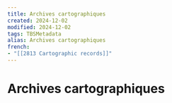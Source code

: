 ```yaml
---
title: Archives cartographiques
created: 2024-12-02
modified: 2024-12-02
tags: TBSMetadata
alias: Archives cartographiques
french:
- "[[2813 Cartographic records]]"
---
```

# Archives cartographiques
